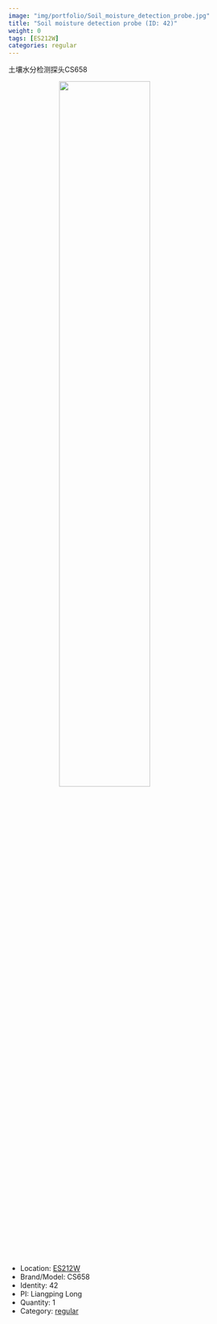 ```yaml
---
image: "img/portfolio/Soil_moisture_detection_probe.jpg"
title: "Soil moisture detection probe (ID: 42)"
weight: 0
tags: [ES212W]
categories: regular
---
```


土壤水分检测探头CS658

<!--more-->

<img src="../../img/portfolio/Soil_moisture_detection_probe.jpg" width="60%" style="display: block; margin: auto;">

- Location: [ES212W](../../tags/es212w)
- Brand/Model: CS658
- Identity: 42
- PI: Liangping Long
- Quantity: 1
- Category: [regular](../../categories/regular)






